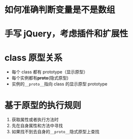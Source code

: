 # 如何准确判断变量是不是数组

# 手写 jQuery，考虑插件和扩展性

# class 原型关系

- 每个 class 都有 prototype（显示原型）
- 每个实例都有**proto**(隐式原型)
- 实例的`__proto__`指向 class 的显示原型 prototype

# 基于原型的执行规则

1. 获取属性或者执行方法时
2. 先在自身属性和方法中寻找
3. 如果找不到去自身的`__proto__`隐式原型上查找
